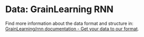 # Data: GrainLearning RNN

Find more information about the data format and structure in: [GrainLearning/rnn documentation - Get your data to our format](https://grainlearning.readthedocs.io/en/latest/rnn.html#get-your-data-to-our-format).
